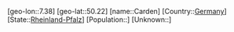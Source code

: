 ﻿---
location: [50.22,7.38]
type: City
tags:
- geo/City


SpocWebEntityId: 29481
isDeleted: false
confidential: public

---
[geo-lon::7.38]
[geo-lat::50.22]
[name::Carden]
[Country::[Germany](geo/Continent/Europe/Germany.md)]
[State::[Rheinland-Pfalz](geo/Continent/Europe/Germany/Rheinland-Pfalz.md)]
[Population::]
[Unknown::]

